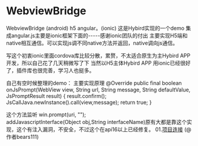
# WebviewBridge
WebviewBridge (android)  h5 angular。(ionic)
这是Hybird实现的一个demo  集成angular.js主要是ionic框架下面的-----感谢ionic团队的付出
主要实现H5端和native相互通信。可以实现js调不同native方法并返回，native调向js通信。

写这个初衷ionic里面cordova库比较分散，累赘，不太适合原生为主Hybird APP开发，所以自己花了几天稍微写了下
当然以H5主体Hybird APP  用ionic已经很好了，插件库也很完善，学习人也挺多。


自己有空时候整理的demo：
主要实现原理
@Override
     public final boolean onJsPrompt(WebView view, String url, String message, String defaultValue, JsPromptResult result) {
       result.confirm();
       JsCallJava.newInstance().call(view,message);
       return true;
     }

这个方法监听  win.prompt(uri, "");  
addJavascriptInterface(Object obj,String interfaceName)原有大都是靠这个实现，这个有注入漏洞，不安全，不过这个在api16以上已经修复。
01.[项目连接](https://github.com/bears111/WebviewBridge/tree/master/WebviewBridge/WebviewBridge)  (@作者bears111)<br>
<br>

